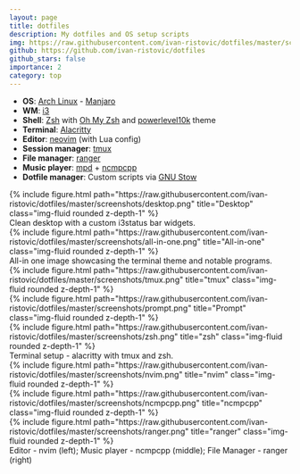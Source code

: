 ```yaml
---
layout: page
title: dotfiles
description: My dotfiles and OS setup scripts
img: https://raw.githubusercontent.com/ivan-ristovic/dotfiles/master/screenshots/all-in-one.png
github: https://github.com/ivan-ristovic/dotfiles
github_stars: false
importance: 2
category: top
---
```


- **OS**: [Arch Linux](https://archlinux.org/) - [Manjaro](https://manjaro.org/)
- **WM**: [i3](https://i3wm.org/)
- **Shell**: [Zsh](https://www.zsh.org/) with [Oh My Zsh](https://ohmyz.sh/) and [powerlevel10k](https://github.com/romkatv/powerlevel10k) theme
- **Terminal**: [Alacritty](https://github.com/alacritty/alacritty)
- **Editor**: [neovim](https://neovim.io/) (with Lua config)
- **Session manager**: [tmux](https://github.com/tmux/tmux/wiki)
- **File manager**: [ranger](https://github.com/ranger/ranger)
- **Music player**: [mpd](https://www.musicpd.org/) + [ncmpcpp](https://github.com/ncmpcpp/ncmpcpp)
- **Dotfile manager**: Custom scripts via [GNU Stow](https://www.gnu.org/software/stow/)

<div class="row">
    <div class="col-sm mt-3 mt-md-0">
        {% include figure.html path="https://raw.githubusercontent.com/ivan-ristovic/dotfiles/master/screenshots/desktop.png" title="Desktop" class="img-fluid rounded z-depth-1" %}
    </div>
</div>
<div class="caption">
    Clean desktop with a custom i3status bar widgets.
</div>

<div class="row">
    <div class="col-sm mt-3 mt-md-0">
        {% include figure.html path="https://raw.githubusercontent.com/ivan-ristovic/dotfiles/master/screenshots/all-in-one.png" title="All-in-one" class="img-fluid rounded z-depth-1" %}
    </div>
</div>
<div class="caption">
    All-in one image showcasing the terminal theme and notable programs.
</div>

<div class="row">
    <div class="col-sm mt-3 mt-md-0">
        {% include figure.html path="https://raw.githubusercontent.com/ivan-ristovic/dotfiles/master/screenshots/tmux.png" title="tmux" class="img-fluid rounded z-depth-1" %}
    </div>
    <div class="col-sm mt-3 mt-md-0">
        {% include figure.html path="https://raw.githubusercontent.com/ivan-ristovic/dotfiles/master/screenshots/prompt.png" title="Prompt" class="img-fluid rounded z-depth-1" %}
    </div>
    <div class="col-sm mt-3 mt-md-0">
        {% include figure.html path="https://raw.githubusercontent.com/ivan-ristovic/dotfiles/master/screenshots/zsh.png" title="zsh" class="img-fluid rounded z-depth-1" %}
    </div>
</div>
<div class="caption">
   Terminal setup - alacritty with tmux and zsh.
</div>

<div class="row">
    <div class="col-sm mt-3 mt-md-0">
        {% include figure.html path="https://raw.githubusercontent.com/ivan-ristovic/dotfiles/master/screenshots/nvim.png" title="nvim" class="img-fluid rounded z-depth-1" %}
    </div>
    <div class="col-sm mt-3 mt-md-0">
        {% include figure.html path="https://raw.githubusercontent.com/ivan-ristovic/dotfiles/master/screenshots/ncmpcpp.png" title="ncmpcpp" class="img-fluid rounded z-depth-1" %}
    </div>
    <div class="col-sm mt-3 mt-md-0">
        {% include figure.html path="https://raw.githubusercontent.com/ivan-ristovic/dotfiles/master/screenshots/ranger.png" title="ranger" class="img-fluid rounded z-depth-1" %}
    </div>
</div>
<div class="caption">
   Editor - nvim (left); Music player - ncmpcpp (middle); File Manager - ranger (right)
</div>

